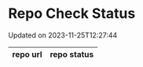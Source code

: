 # Repo Check Status

Updated on 2023-11-25T12:27:44

| repo url | repo status |
| -------- | -------- | 
